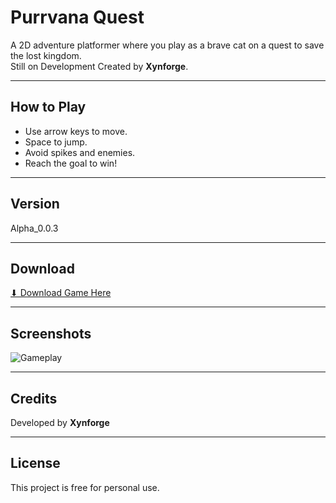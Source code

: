 # Purrvana Quest
A 2D adventure platformer where you play as a brave cat on a quest to save the lost kingdom.  
Still on Development
Created by **Xynforge**.

---

## How to Play
- Use arrow keys to move.  
- Space to jump.  
- Avoid spikes and enemies. 
- Reach the goal to win!  

---

## Version
Alpha_0.0.3

---

## Download  
[⬇ Download Game Here](https://drive.google.com/file/d/1lOj0_RnQ9Y39hX-J5TsegG6bGmfyRBDn/view?usp=sharing)

---

## Screenshots  
![Gameplay](screenshot.png)

---

## Credits  
Developed by **Xynforge**

---

## License  
This project is free for personal use.
